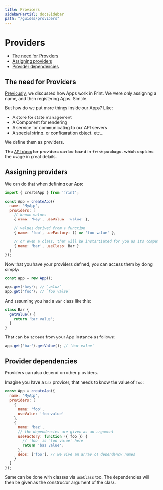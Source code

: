 ```yaml
---
title: Providers
sidebarPartial: docsSidebar
path: "/guides/providers"
---
```


# Providers

<!-- MarkdownTOC depth=1 autolink=true bracket=round -->

- [The need for Providers](#the-need-for-providers)
- [Assigning providers](#assigning-providers)
- [Provider dependencies](#provider-dependencies)

<!-- /MarkdownTOC -->

## The need for Providers

[Previously](../apps), we discussed how Apps work in Frint. We were only assigning a name, and then registering Apps. Simple.

But how do we put more things inside our Apps? Like:

* A store for state management
* A Component for rendering
* A service for communicating to our API servers
* A special string, or configuration object, etc...

We define them as providers.

The [API docs](../../docs/packages/frint#understanding-providers) for providers can be found in `frint` package. which explains the usage in great details.

## Assigning providers

We can do that when defining our App:

```js
import { createApp } from 'frint';

const App = createApp({
  name: 'MyApp',
  providers: [
    // known values
    { name: 'key', useValue: 'value' },

    // values derived from a function
    { name: 'foo', useFactory: () => 'foo value' },

    // or even a class, that will be instantiated for you as its computed value
    { name: 'bar', useClass: Bar }
  ]
});
```

Now that you have your providers defined, you can access them by doing simply:

```js
const app = new App();

app.get('key'); // `value`
app.get('foo'); // `foo value`
```

And assuming you had a `Bar` class like this:

```js
class Bar {
  getValue() {
    return 'bar value';
  }
}
```

That can be access from your App instance as follows:

```js
app.get('bar').getValue(); // `bar value`
```

## Provider dependencies

Providers can also depend on other providers.

Imagine you have a `baz` provider, that needs to know the value of `foo`:

```js
const App = createApp({
  name: 'MyApp',
  providers: [
    {
      name: 'foo',
      useValue: 'foo value'
    },
    {
      name: 'baz',
      // the dependencies are given as an argument
      useFactory: function ({ foo }) {
        // `foo` is `foo value` here
        return 'baz value';
      },
      deps: ['foo'], // we give an array of dependency names
    }
  ]
});
```

Same can be done with classes via `useClass` too. The dependencies will then be given as the constructor argument of the class.
